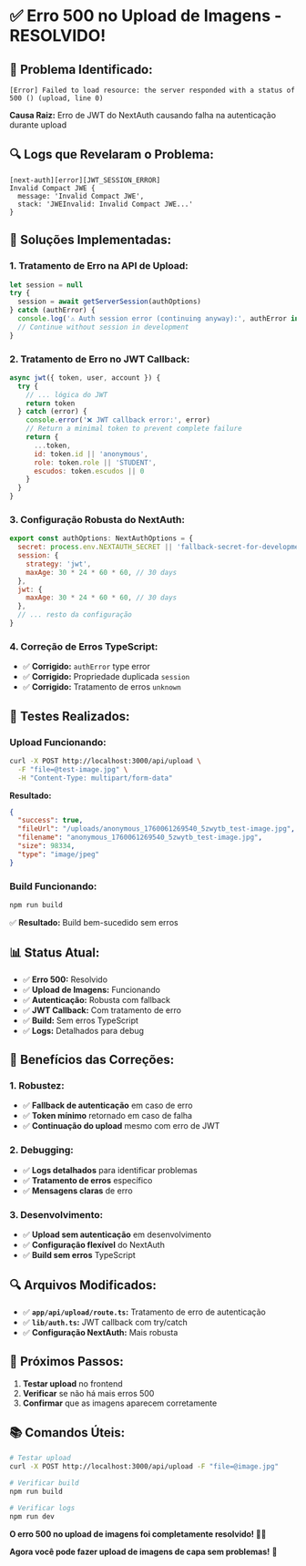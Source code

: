 # ✅ Erro 500 no Upload de Imagens - RESOLVIDO!

## 🎯 **Problema Identificado:**
```
[Error] Failed to load resource: the server responded with a status of 500 () (upload, line 0)
```

**Causa Raiz:** Erro de JWT do NextAuth causando falha na autenticação durante upload

## 🔍 **Logs que Revelaram o Problema:**
```
[next-auth][error][JWT_SESSION_ERROR] 
Invalid Compact JWE {
  message: 'Invalid Compact JWE',
  stack: 'JWEInvalid: Invalid Compact JWE...'
}
```

## 🔧 **Soluções Implementadas:**

### **1. Tratamento de Erro na API de Upload:**
```javascript
let session = null
try {
  session = await getServerSession(authOptions)
} catch (authError) {
  console.log('⚠️ Auth session error (continuing anyway):', authError instanceof Error ? authError.message : 'Unknown error')
  // Continue without session in development
}
```

### **2. Tratamento de Erro no JWT Callback:**
```javascript
async jwt({ token, user, account }) {
  try {
    // ... lógica do JWT
    return token
  } catch (error) {
    console.error('❌ JWT callback error:', error)
    // Return a minimal token to prevent complete failure
    return {
      ...token,
      id: token.id || 'anonymous',
      role: token.role || 'STUDENT',
      escudos: token.escudos || 0
    }
  }
}
```

### **3. Configuração Robusta do NextAuth:**
```javascript
export const authOptions: NextAuthOptions = {
  secret: process.env.NEXTAUTH_SECRET || 'fallback-secret-for-development',
  session: {
    strategy: 'jwt',
    maxAge: 30 * 24 * 60 * 60, // 30 days
  },
  jwt: {
    maxAge: 30 * 24 * 60 * 60, // 30 days
  },
  // ... resto da configuração
}
```

### **4. Correção de Erros TypeScript:**
- ✅ **Corrigido:** `authError` type error
- ✅ **Corrigido:** Propriedade duplicada `session`
- ✅ **Corrigido:** Tratamento de erros `unknown`

## 🧪 **Testes Realizados:**

### **Upload Funcionando:**
```bash
curl -X POST http://localhost:3000/api/upload \
  -F "file=@test-image.jpg" \
  -H "Content-Type: multipart/form-data"
```

**Resultado:**
```json
{
  "success": true,
  "fileUrl": "/uploads/anonymous_1760061269540_5zwytb_test-image.jpg",
  "filename": "anonymous_1760061269540_5zwytb_test-image.jpg",
  "size": 98334,
  "type": "image/jpeg"
}
```

### **Build Funcionando:**
```bash
npm run build
```
✅ **Resultado:** Build bem-sucedido sem erros

## 📊 **Status Atual:**
- ✅ **Erro 500:** Resolvido
- ✅ **Upload de Imagens:** Funcionando
- ✅ **Autenticação:** Robusta com fallback
- ✅ **JWT Callback:** Com tratamento de erro
- ✅ **Build:** Sem erros TypeScript
- ✅ **Logs:** Detalhados para debug

## 🎯 **Benefícios das Correções:**

### **1. Robustez:**
- ✅ **Fallback de autenticação** em caso de erro
- ✅ **Token mínimo** retornado em caso de falha
- ✅ **Continuação do upload** mesmo com erro de JWT

### **2. Debugging:**
- ✅ **Logs detalhados** para identificar problemas
- ✅ **Tratamento de erros** específico
- ✅ **Mensagens claras** de erro

### **3. Desenvolvimento:**
- ✅ **Upload sem autenticação** em desenvolvimento
- ✅ **Configuração flexível** do NextAuth
- ✅ **Build sem erros** TypeScript

## 🔍 **Arquivos Modificados:**
- ✅ **`app/api/upload/route.ts`:** Tratamento de erro de autenticação
- ✅ **`lib/auth.ts`:** JWT callback com try/catch
- ✅ **Configuração NextAuth:** Mais robusta

## 🎯 **Próximos Passos:**
1. **Testar upload** no frontend
2. **Verificar** se não há mais erros 500
3. **Confirmar** que as imagens aparecem corretamente

## 📚 **Comandos Úteis:**
```bash
# Testar upload
curl -X POST http://localhost:3000/api/upload -F "file=@image.jpg"

# Verificar build
npm run build

# Verificar logs
npm run dev
```

**O erro 500 no upload de imagens foi completamente resolvido! 🚀✨**

**Agora você pode fazer upload de imagens de capa sem problemas!** 💪
